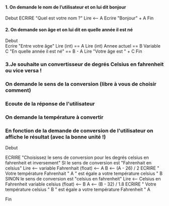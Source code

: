 #### 1. On demande le nom de l’utilisateur et on lui dit bonjour

Debut
ECRIRE "Quel est votre nom ?"
Lire <-- A
Ecrire "Bonjour" + A
Fin

#### 2. On demande son âge et on lui dit en quelle année il est né

Debut  
Ecrire "Entre votre âge"
Lire (int) == A
Lire (int) Annee actuel == B
Variable C "En quelle année il est né" == B - A
Lire "Votre âge est " + C
Fin

### 3.Je souhaite un convertisseur de degrés Celsius en fahrenheit ou vice versa !

### On demande le sens de la conversion (libre à vous de choisir comment)

### Ecoute de la réponse de l'utilisateur

### On demande la température à convertir

### En fonction de la demande de conversion de l'utilisateur on affiche le résultat (avec la bonne unité !)

Debut

ECRIRE "Choisissez le sens de conversion pour les degrés celsius en fahrenheit et inversement"
SI le sens de conversion est "Fahrenhait en celsius"
Lire <--
variable Fahrenhait (float) <-- A
B <-- (A - 26) / 2
ECRIRE " Votre température Fahrenhait " A " est égale a votre température celsius " B
SINON le sens de conversion est "celsius en fahrenheit"
Lire <-- Celsius en Fahrenheit
variable celsius (float) <-- B
A <-- (B - 32) / 1.8
ECRIRE " Votre température celsius " B " est égale a votre température Fahrenheit " A

Fin
